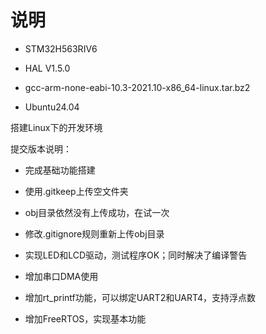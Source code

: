 # 说明 

- STM32H563RIV6

- HAL V1.5.0
- gcc-arm-none-eabi-10.3-2021.10-x86_64-linux.tar.bz2
- Ubuntu24.04

搭建Linux下的开发环境

提交版本说明：

- 完成基础功能搭建

- 使用.gitkeep上传空文件夹

- obj目录依然没有上传成功，在试一次

- 修改.gitignore规则重新上传obj目录

- 实现LED和LCD驱动，测试程序OK；同时解决了编译警告

- 增加串口DMA使用

- 增加rt_printf功能，可以绑定UART2和UART4，支持浮点数

- 增加FreeRTOS，实现基本功能

  

  